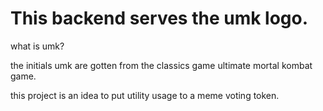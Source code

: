 # This backend serves the umk logo.
what is umk?

the initials umk are gotten from the classics game ultimate mortal kombat game. 

this project is an idea to put utility usage to a meme voting token.

